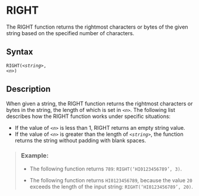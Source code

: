 <!-- loio27ac4e462f434d21968213958d022de3 -->

# RIGHT

The RIGHT function returns the rightmost characters or bytes of the given string based on the specified number of characters.



<a name="loio27ac4e462f434d21968213958d022de3__section_vpt_wby_s4b"/>

## Syntax

<code>RIGHT(<i class="varname">&lt;string&gt;</i>, <i class="varname">&lt;n&gt;</i>)</code> 



<a name="loio27ac4e462f434d21968213958d022de3__section_wpt_wby_s4b"/>

## Description

When given a string, the RIGHT function returns the rightmost characters or bytes in the string, the length of which is set in <code><i class="varname">&lt;n&gt;</i></code>. The following list describes how the RIGHT function works under specific situations:

-   If the value of <code><i class="varname">&lt;n&gt;</i></code> is less than 1, RIGHT returns an empty string value.
-   If the value of <code><i class="varname">&lt;n&gt;</i></code> is greater than the length of <code><i class="varname">&lt;string&gt;</i></code>, the function returns the string without padding with blank spaces.



> ### Example:  
> -   The following function returns `789`: `RIGHT(‘HI0123456789’, 3)`.
> 
> -   The following function returns `HI0123456789`, because the value `20` exceeds the length of the input string: `RIGHT(‘HI0123456789’, 20)`.


